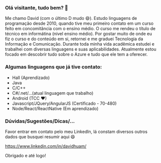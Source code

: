### Olá visitante, tudo bem? 👋

Me chamo David (com o último D mudo 😄). Estudo linguagens de programação desde 2010, quando tive meu primeiro contato em um curso feito em concomitância com o ensino médio. O curso me rendeu o título de técnico em informátina (nível ensino médio). Por gostar muito de onde eu fiz o curso e do conteúdo em si, retornei e me graduei Tecnologia da Informação e Comunicação. Durante toda minha vida acadêmica estudei e trabalhei com diversas linguagens e suas aplicabilidades. Atualmente estou focado em descobrir tudo sobre o Azure e tudo que ele tem a oferecer.

### Algumas linguagens que já tive contato:

- Hall (Aprendizado)
- Java 
- C/C++
- C#/.net/...(atual linguagem que trabalho)
- Android (TCC ♥)
- Javascript/JQuery/AngularJS (Certificado - 70-480)
- Node/React/ReactNative (Em aprendizado)

### Dúvidas/Sugestões/Dicas/...
Favor entrar em contato pelo meu LinkedIn, lá constam diversos outros dados que busquei resumir aqui 😄

https://www.linkedin.com/in/davidhuam/

Obrigado e até logo!

<!--
**chipana/chipana** is a ✨ _special_ ✨ repository because its `README.md` (this file) appears on your GitHub profile.

Here are some ideas to get you started:

- 🔭 I’m currently working on ...
- 🌱 I’m currently learning ...
- 👯 I’m looking to collaborate on ...
- 🤔 I’m looking for help with ...
- 💬 Ask me about ...
- 📫 How to reach me: ...
- 😄 Pronouns: ...
- ⚡ Fun fact: ...
-->

